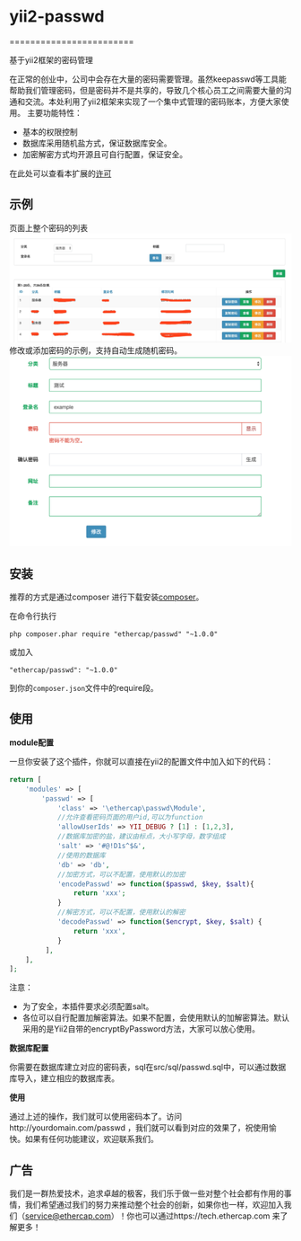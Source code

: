 # yii2-passwd
========================

基于yii2框架的密码管理

在正常的创业中，公司中会存在大量的密码需要管理。虽然keepasswd等工具能帮助我们管理密码，但是密码并不是共享的，导致几个核心员工之间需要大量的沟通和交流。本处利用了yii2框架来实现了一个集中式管理的密码账本，方便大家使用。
主要功能特性：

 - 基本的权限控制
 - 数据库采用随机盐方式，保证数据库安全。
 - 加密解密方式均开源且可自行配置，保证安全。
 
在此处可以查看本扩展的[许可](LICENSE.md)

示例
-----
页面上整个密码的列表
![image](./docs/img/list.png)
修改或添加密码的示例，支持自动生成随机密码。
![image](./docs/img/update.png)



安装
------------

推荐的方式是通过composer 进行下载安装[composer](http://getcomposer.org/download/)。

在命令行执行
```
php composer.phar require "ethercap/passwd" "~1.0.0"
```

或加入

```
"ethercap/passwd": "~1.0.0"
```

到你的`composer.json`文件中的require段。

使用
-----

**module配置**

一旦你安装了这个插件，你就可以直接在yii2的配置文件中加入如下的代码：


```php
return [
    'modules' => [
        'passwd' => [
            'class' => '\ethercap\passwd\Module',
            //允许查看密码页面的用户id,可以为function
            'allowUserIds' => YII_DEBUG ? [1] : [1,2,3],
            //数据库加密的盐，建议由标点，大小写字母，数字组成
            'salt' => '#@!D1s^$&',
            //使用的数据库
            'db' => 'db',
            //加密方式，可以不配置，使用默认的加密
            'encodePasswd' => function($passwd, $key, $salt){
                return 'xxx';    
            }
            //解密方式，可以不配置，使用默认的解密
            'decodePasswd' => function($encrypt, $key, $salt) {
                return 'xxx',
            }
         ],
    ],
];
```

注意：

 - 为了安全，本插件要求必须配置salt。
 - 各位可以自行配置加解密算法。如果不配置，会使用默认的加解密算法。默认采用的是Yii2自带的encryptByPassword方法，大家可以放心使用。

**数据库配置**

你需要在数据库建立对应的密码表，sql在src/sql/passwd.sql中，可以通过数据库导入，建立相应的数据库表。

**使用**

通过上述的操作，我们就可以使用密码本了。访问http://yourdomain.com/passwd ，我们就可以看到对应的效果了，祝使用愉快。如果有任何功能建议，欢迎联系我们。


广告
--------------

 我们是一群热爱技术，追求卓越的极客，我们乐于做一些对整个社会都有作用的事情，我们希望通过我们的努力来推动整个社会的创新，如果你也一样，欢迎加入我们（service@ethercap.com）！你也可以通过https://tech.ethercap.com 来了解更多！
